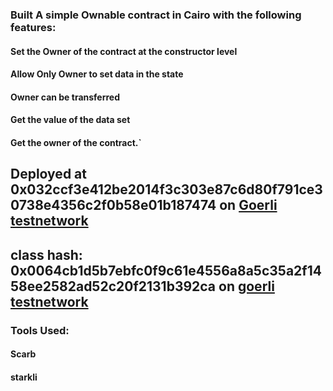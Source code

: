 ### Built A simple Ownable contract in Cairo with the following features:

#### Set the Owner of the contract at the constructor level

#### Allow Only Owner to set data in the state

#### Owner can be transferred

#### Get the value of the data set

#### Get the owner of the contract.`

## Deployed at 0x032ccf3e412be2014f3c303e87c6d80f791ce30738e4356c2f0b58e01b187474 on [Goerli testnetwork](https://goerli.voyager.online/contract/0x032ccf3e412be2014f3c303e87c6d80f791ce30738e4356c2f0b58e01b187474#writeContract)

## class hash: 0x0064cb1d5b7ebfc0f9c61e4556a8a5c35a2f1458ee2582ad52c20f2131b392ca on [goerli testnetwork](https://goerli.voyager.online/class/0x0064cb1d5b7ebfc0f9c61e4556a8a5c35a2f1458ee2582ad52c20f2131b392ca)

### Tools Used:

#### Scarb

#### starkli
